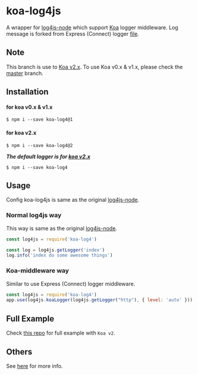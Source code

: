 # koa-log4js
A wrapper for [log4js-node](https://github.com/nomiddlename/log4js-node) which support [Koa](https://github.com/koajs/koa) logger middleware.
Log message is forked from Express (Connect) logger [file](https://github.com/nomiddlename/log4js-node/blob/master/lib/connect-logger.js).

## Note
This branch is use to [Koa v2.x](https://github.com/koajs/koa/tree/v2.x).
To use Koa v0.x & v1.x, please check the [master](https://github.com/dominhhai/koa-log4js/tree/master) branch.

## Installation

#### for koa v0.x & v1.x
```
$ npm i --save koa-log4@1
```

#### for koa v2.x
```
$ npm i --save koa-log4@2
```

___The default logger is for [koa v2.x](https://github.com/koajs/koa/tree/v2.x)___
```
$ npm i --save koa-log4
```

## Usage
Config koa-log4js is same as the original [log4js-node](https://github.com/nomiddlename/log4js-node).

### Normal log4js way
This way is same as the original [log4js-node](https://github.com/nomiddlename/log4js-node).

```javascript
const log4js = require('koa-log4')

const log = log4js.getLogger('index')
log.info('index do some awesome things')
```

### Koa-middleware way
Similar to use Express (Connect) logger middleware.

```javascript
const log4js = require('koa-log4')
app.use(log4js.koaLogger(log4js.getLogger("http"), { level: 'auto' }))
```

## Full Example
Check [this repo](https://github.com/dominhhai/koa-log4js-example/tree/v2.x) for full example with `Koa v2`.

## Others
See [here](https://github.com/nomiddlename/log4js-node) for more info.
